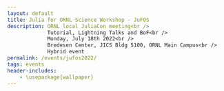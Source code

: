 ```yaml
---
layout: default
title: Julia for ORNL Science Workshop - JuFOS 
description: ORNL local JuliaCon meeting<br />
             Tutorial, Lightning Talks and BoF<br />
             Monday, July 18th 2022<br />
             Bredesen Center, JICS Bldg 5100, ORNL Main Campus<br />
             Hybrid event
permalink: /events/jufos2022/
tags: events
header-includes:
    - \usepackage{wallpaper}
---
```


<html>
 <head>
    <style>
    {
        box-sizing: border-box;
    }
    /* Set additional styling options for the columns*/
    .column {
    float: left;
    width: 50%;
    }

    .row:after {
    content: "";
    display: table;
    clear: both;
    }
    </style>
 </head>
 <body>
    <div class="row">
        <div class="column">
          <img src="../images/ORNL-twoline-green.svg" width="400" height="200">
        </div>
        <div class="column">
          <img src="../images/julia_logo.svg" width="350" height="200">
          <small> <center><a href="https://julialang.org">https://julialang.org</a> </center></small>
        </div>
    </div>
 </body>
</html>


> Thanks to the organizers, presenters and participants for an informative and enjoyable event. We had 101 registrations, 39 in-person, 62 online via Zoom as part of the lineup of local JuliaCon [meetups](https://juliacon.org/2022/meetups/).
We cordially invite the community to [JuliaCon](https://juliacon.org/2022/) with events going on from July 19th to July 29th, please see the full schedule [here](https://live.juliacon.org/agenda). **Registration is free.**

> For those interested in Julia for High-Performance Computing (HPC) we invite participants to the [Julia for HPC Minisymposium at JuliaCon](https://live.juliacon.org/talk/LUWYRJ) to learn more about community efforts in HPC, **Requires registration to JuliaCon.** 

> The link to the tutorial and presentations are now posted in the agenda section below. Please feel free to reach out to the organizers, presenters, and participants to continue building the community inside ORNL. Thanks!

 
<p align="justify">
The <a href="https://julialang.org">Julia programming language</a> is a modern open-source Domain-Specific-Language (DSL) for science. Built for performance as a front-end to LLVM, Julia attempts to challenge the status-quo in which dynamic languages can't reach desirable levels of performance, while the use of traditional compiled languages C, C++ and Fortran can be a costly development and maintenance investment for scientific projects. Julia builds upon the sucess of Fortran as the out-of-the-box abstraction for multidimensional arrays and math, while providing a powerful high-level interface for data analysis, visualization and interactive computing (the Julia REPL, and the Ju in Jupyter). In addition, several aspects that traditionally belong to a language ecosystem are core aspects of Julia: packaging, reproducible environments, and powerful macros metaprogramming for code instrumentation (profiling, testing, etc.) and interoperability with existing Fortran and C interfaces. Thus, Julia provides an interesting investment when trying to find a balance between development costs and scientific discovery.
</p>

# Aims and Scope

<p align="justify">
The Julia for ORNL Science Workshop, JuFOS, invites the scientific community to share current challenges and opportunities in building, maintaining and deploying complex scientific workflows combining multiple programming languages, libraries, ecosystem. 

The goal is to provide a venue to exchange research and development ideas about current state-of-the-art development of scientific codes at ORNL and potential collaborations and investments around a relatively new language designed for science. We welcome applications from the wide range of experimental, observational, high-performance computing (HPC) projects at ORNL.  
We will summarize our ideas, findings and key opportunities in a subsequent report that we will share with the community and interested participants. 
</p>

# Registration

<p align="justify">
While this is a hybrid event, we encourage in-person participation for the tutorial, working lunch session, lightning talks and birds-of-a-feather (BoF) discussion to learn more about the language and its community. In addition, JuFOS is serving as a local meetup to the virtual <a href="https://juliacon.org/2022">JuliaCon 2022 July 27th-29th</a>, so we invite potential ORNL presenters at JuliaCon to share their work with the lab community.
</p>

**Registration Link:** Please register by **July 15th** [here](https://forms.gle/s1ACzehxrghh3Wza7). 

> Registration is still open for virtual participation until July 15th, in-person registration is closed

> The registration form includes the option to propose a lightning talk.

- **Registration is required for in-person and virtual meeting option via Zoom**
- **We encourage early registration for in-person participation due to the venue's limited capacity (closed)**

# Call for Lightning Talks

We invite ORNL participants to present a 3 to 5 minute lightning talk that aligns with the scope of the workshop (option provided in the registration form).


**Topics:**

- Experiences using Julia in experimental, observational science
- Experiences using Julia in heterogeneous HPC (CPU, GPU, network, I/O, etc.)
- Existing codesign challenges in C, C++, Fortran, Python: packaging, performance, composition, programming models
- Status and roadmap of languages for scientific computing
- Artificial Intelligence, Machine Learning (AI/ML) workflows
- Experiences with high-level languages (Python, R, Julia) in HPC
- Ecosystems for Reproducibility and Performance Portability
- Community codes written in Julia
- Julia as a language for teaching computational science concepts
- Interactive data analysis and visualization (Jupyter, Pluto.jl)
- Julia for research software engineering
- High-level languages for rapid prototyping


# Agenda

Click on the links for the slides

| Time              | Session                                                                                                                                                                  | Presenter                        |
| ----------------- | ------------------------------------------------------------------------------------------------------------------------------------------------------------------------ | -------------------------------- |
| **Morning**       |                                                                                                                                                                          |                                  |
| 10:00am-12:00pm   | Intro to Julia [[examples repo]](https://github.com/williamfgc/simple-gemm) [[notebooks]](https://mybinder.org/v2/gh/ornl-training/julia-basics/main?filepath=notebooks) | Philip Fackler, William Godoy    |
| **Working Lunch** |                                                                                                                                                                          |                                  |
| 12:00pm-12:20pm   | Working Lunch                                                                                                                                                            |                                  |
| 12:20pm-12:25pm   | Opening Remarks                                                                                                                                                          | Jeffrey Vetter                   |
| 12:25pm-1:00pm    | [Julia status, community and opportunities](https://drive.google.com/file/d/1JHSPTAteHXjM7WYHzBMsYE7PYri1PObL/view?usp=sharing)                                          | William Godoy                    |
| **Afternoon**     |                                                                                                                                                                          |                                  |
| 1:00pm-1:10pm     | Break                                                                                                                                                                    |                                  |
| 1:10pm-2:30pm     | Lightning Talks Session  (5 min each)                                                                                                                                    | Pedro Valero-Lara                |
|                   | **Title**                                                                                                                                                                | **Author**                       |
|                   | [Experience of Julia Accelerator Interfaces in comparison to Fortran+MPI](https://drive.google.com/file/d/1eT4zX5B_I65ryHuGjrW2OZk32zxtkwTf/view?usp=sharing)            | Youngsung Kim                    |
|                   | [Python and HPC for Biosciences and Materials](https://drive.google.com/file/d/1TT83wc99aQMZBLpFwhyNPwVnSJtoP6MK/view?usp=sharing)                                       | Ada Sedova                       |
|                   | [Disadvantages of Julia](https://drive.google.com/file/d/1CKTbsfOFC5zRyKNC54OPlz5UooXW-x9E/view?usp=sharing)                                                             | Gavin Wiggins                    |
|                   | [Comments about my experience with C/C++/OpenMP/MPI on HPC](https://drive.google.com/file/d/1msdL3SnHJO0MDIWRF_Y67uJ3gRDsdoI2/view?usp=sharing)                          | Jean-Luc Fattebert               |
|                   | [Interning with Julia](https://drive.google.com/file/d/13yHgjpy76g8LQAAJ5l0pJzoNloYngigK/view?usp=sharing)                                                               | Elise Dettling                   |
|                   | [RIOPA.jl: a proxy app for reproducing I/O patterns](https://drive.google.com/file/d/1XEkbghPCO5R4y3_UY_T_E85epJ2naYRN/view?usp=sharing)                                 | Philip Fackler                   |
|                   | [Continuous Integration with GitHub Actions and Julia](https://drive.google.com/file/d/14KYSgFrFGZV0iN2ozHsTl3_8UKUqxw-n/view?usp=sharing)                               | Alexia Arthur                    |
|                   | [pyMBIR: A Python-Based Tool for Model-Based Computed Tomography Reconstruction](https://drive.google.com/file/d/1x6xk-xQu2kzGVLfR9J8XBX0MyqLtnPTz/view?usp=sharing)     | Singanallur Venkatakrishnan      |
|                   | [Tips for Using Julia on the Wombat Cluster](https://drive.google.com/file/d/1VeoOf4HqoPH_Pe5OBq_z-y0sIAVp3rNq/view?usp=sharing)                                         | Ross Miller                      |
|                   | [The view of a newcomer to Julia](https://drive.google.com/file/d/1VKe47Jq_kzCcJtMFnLJSkjkhDiwyiqLe/view?usp=sharing)                                                    | Christian Trefftz                |
|                   | [Training Transformers at scale with Python](https://drive.google.com/file/d/17Dh-VarrJJqm01heUm7_pknxpBcaI29N/view?usp=sharing)                                         | John Gounley                     |
|                   | [Performance in Julia (Matrix-Matrix Multiplication)](https://drive.google.com/file/d/1AbWxtjdlapDkH-JpZ8I_3cqFoWqLbzkt/view?usp=sharing)                                | Pedro Valero-Lara                |
| 2:30pm-2:40pm     | Break                                                                                                                                                                    |
| 2:40pm-3:30pm     | Birds-of-a-feather: Julia at ORNL                                                                                                                                        | Pedro Valero-Lara                |
| 3:30pm-4:00pm     | Closing remarks, adjourn                                                                                                                                                 | Pedro Valero-Lara, William Godoy |



# Organizers


- [William F Godoy](https://www.ornl.gov/staff-profile/william-f-godoy)
- [Pedro Valero-Lara](https://www.ornl.gov/staff-profile/pedro-valero-lara)
- [Philip W Fackler](https://www.ornl.gov/staff-profile/philip-w-fackler)
- [Gregory R Watson](https://www.ornl.gov/staff-profile/gregory-r-watson)
- [Jeffrey S Vetter](https://www.ornl.gov/staff-profile/jeffrey-s-vetter)
- [Donna Wilkerson](https://www.ornl.gov/staff-profile/donna-j-wilkerson)
- [Theresa Ahearn](https://www.ornl.gov/staff-profile/theresa-m-ahearn)

# Sponsors

- The [Exascale Computing Project](https://www.exascaleproject.org/), [PROTEAS-TUNE](https://www.ornl.gov/project/proteas-tune), [Proxy App](https://proxyapps.exascaleproject.org/) and [SRP-HPC](https://shinstitute.org/srp-hpc/) sub-projects.

- The [ASCR Bluestone Project](https://csmd.ornl.gov/Bluestone)
